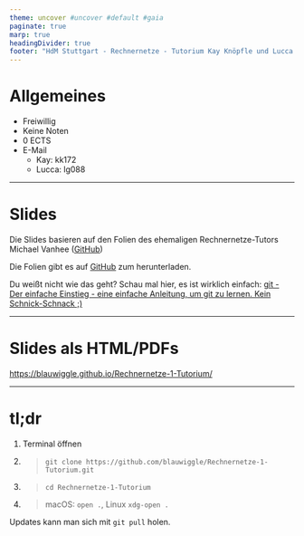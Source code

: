 ```yaml
---
theme: uncover #uncover #default #gaia
paginate: true
marp: true
headingDivider: true
footer: "HdM Stuttgart - Rechnernetze - Tutorium Kay Knöpfle und Lucca Greschner"
---
```


# Allgemeines

- Freiwillig
- Keine Noten
- 0 ECTS
- E-Mail
  - Kay: kk172
  - Lucca: lg088

---

<!--footer: "" -->

# Slides

Die Slides basieren auf den Folien des ehemaligen Rechnernetze-Tutors Michael Vanhee ([GitHub](https://github.com/blauwiggle/Rechnernetze-1-Tutorium))

Die Folien gibt es auf [GitHub](https://github.com/Uggah/Rechnernetze-Tutorium) zum herunterladen. 

Du weißt nicht wie das geht? Schau mal hier, es ist wirklich einfach: [git - Der einfache Einstieg - eine einfache Anleitung, um git zu lernen. Kein Schnick-Schnack ;)](https://rogerdudler.github.io/git-guide/index.de.html)

---

# Slides als HTML/PDFs

https://blauwiggle.github.io/Rechnernetze-1-Tutorium/

---

# tl;dr

1. Terminal öffnen
2. > `git clone https://github.com/blauwiggle/Rechnernetze-1-Tutorium.git`
3. > `cd Rechnernetze-1-Tutorium`
4. > macOS: `open .`, Linux `xdg-open .`

Updates kann man sich mit `git pull` holen.

